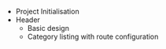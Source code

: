 - Project Initialisation
- Header
    - Basic design
    - Category listing with route configuration